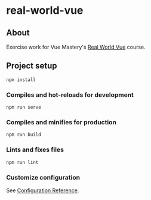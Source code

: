 # real-world-vue

## About
Exercise work for Vue Mastery's [Real World Vue](https://www.vuemastery.com/courses/real-world-vue-js) course.

## Project setup
```
npm install
```

### Compiles and hot-reloads for development
```
npm run serve
```

### Compiles and minifies for production
```
npm run build
```

### Lints and fixes files
```
npm run lint
```

### Customize configuration
See [Configuration Reference](https://cli.vuejs.org/config/).
